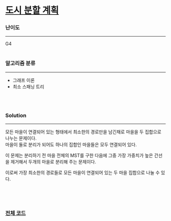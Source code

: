 # [도시 분할 계획](https://www.acmicpc.net/problem/1647)

### 난이도

***
G4
<br><br>

### 알고리즘 분류

***

* 그래프 이론
* 최소 스패닝 트리

<br><br>

### Solution

***

모든 마을이 연결되어 있는 형태에서 최소한의 경로만을 남긴채로 마을을 두 집합으로 나누는 문제이다.     
마을이 둘로 분리가 되어도 하나의 집합인 마을들은 모두 연결되어 있다.

이 문제는 분리하기 전 마을 전체의 MST를 구한 다음에 그중 가장 가중치가 높은 간선을 제거해서 두개의 마을로 분리해 주는 문제이다.

이로써 가장 최소한의 경로들로 모든 마을이 연결되어 있는 두 마을 집합으로 나눌 수 있다.

```java

```

<br><br>

### [전체 코드](https://github.com/Jungmin-Seo0527/CodingTest/blob/main/src/mst/BOJ1647_도시_분할_계획.java)

